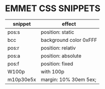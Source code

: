 # EMMET CSS SNIPPETS

| snippet | effect |
| --- | --- |
| pos:s | position: static |
| bcc   | background color  0xFFF|
| pos:r | position: relativ |
| pos:a | position: absolute |
| pos:f | position: fixed |
| W100p | with 100p |
| m10p30e5x | margin: 10% 30em 5ex; |

